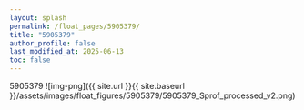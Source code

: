 ```yaml
---
layout: splash
permalink: /float_pages/5905379/
title: "5905379"
author_profile: false
last_modified_at: 2025-06-13
toc: false
---
```

 
5905379
![img-png]({{ site.url }}{{ site.baseurl }}/assets/images/float_figures/5905379/5905379_Sprof_processed_v2.png)